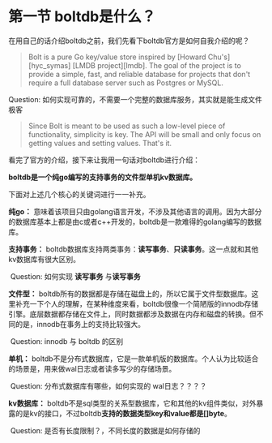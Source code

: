 # 第一节 boltdb是什么？


在用自己的话介绍boltdb之前，我们先看下boltdb官方是如何自我介绍的呢？

> Bolt is a pure Go key/value store inspired by [Howard Chu's][hyc_symas]
  [LMDB project][lmdb]. The goal of the project is to provide a simple,
  fast, and reliable database for projects that don't require a full database
  server such as Postgres or MySQL.

Question: 如何实现可靠的，不需要一个完整的数据库服务，其实就是能生成文件极客

>  Since Bolt is meant to be used as such a low-level piece of functionality,
  simplicity is key. The API will be small and only focus on getting values
  and setting values. That's it.

看完了官方的介绍，接下来让我用一句话对boltdb进行介绍：

**boltdb是一个纯go编写的支持事务的文件型单机kv数据库。**

下面对上述几个核心的关键词进行一一补充。

**纯go：** 意味着该项目只由golang语言开发，不涉及其他语言的调用。因为大部分的数据库基本上都是由c或者c++开发的，boltdb是一款难得的golang编写的数据库。

**支持事务：** boltdb数据库支持两类事务：**读写事务**、**只读事务**。这一点就和其他kv数据库有很大区别。

​     Question: 如何实现 **读写事务** 与**读写事务**

**文件型：** boltdb所有的数据都是存储在磁盘上的，所以它属于文件型数据库。这里补充一下个人的理解，在某种维度来看，boltdb很像一个简陋版的innodb存储引擎。底层数据都存储在文件上，同时数据都涉及数据在内存和磁盘的转换。但不同的是，innodb在事务上的支持比较强大。

​	Question: innodb 与 boltdb 的区别

**单机：** boltdb不是分布式数据库，它是一款单机版的数据库。个人认为比较适合的场景是，用来做wal日志或者读多写少的存储场景。

​	Question: 分布式数据库有哪些，如何实现的 wal日志？？？？

**kv数据库：** boltdb不是sql类型的关系型数据库，它和其他的kv组件类似，对外暴露的是kv的接口，不过boltdb**支持的数据类型key和value都是[]byte**。

​	Question: 是否有长度限制？，不同长度的数据是如何存储的

